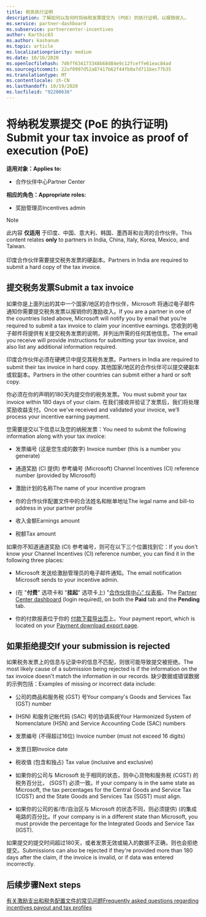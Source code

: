 ```yaml
---
title: 税务执行证明
description: 了解如何以及何时将纳税发票提交为 (POE) 的执行证明，以报销收入。
ms.service: partner-dashboard
ms.subservice: partnercenter-incentives
author: Karthic83
ms.author: kashanum
ms.topic: article
ms.localizationpriority: medium
ms.date: 10/16/2020
ms.openlocfilehash: 7d6ff634173348b68d84e9c12fceffe61eac84ad
ms.sourcegitcommit: 22af0997d52a87417b62f44fb0a7d711bec77b35
ms.translationtype: MT
ms.contentlocale: zh-CN
ms.lasthandoff: 10/19/2020
ms.locfileid: "92200636"
---
```

# <a name="submit-your-tax-invoice-as-proof-of-execution-poe"></a><span data-ttu-id="01008-103">将纳税发票提交 (PoE 的执行证明) </span><span class="sxs-lookup"><span data-stu-id="01008-103">Submit your tax invoice as proof of execution (PoE)</span></span>

<span data-ttu-id="01008-104">**适用对象：**</span><span class="sxs-lookup"><span data-stu-id="01008-104">**Applies to:**</span></span>

- <span data-ttu-id="01008-105">合作伙伴中心</span><span class="sxs-lookup"><span data-stu-id="01008-105">Partner Center</span></span>

<span data-ttu-id="01008-106">**相应的角色：**</span><span class="sxs-lookup"><span data-stu-id="01008-106">**Appropriate roles:**</span></span>

- <span data-ttu-id="01008-107">奖励管理员</span><span class="sxs-lookup"><span data-stu-id="01008-107">Incentives admin</span></span>

>[!NOTE]
><span data-ttu-id="01008-108">此内容 **仅适用** 于印度、中国、意大利、韩国、墨西哥和台湾的合作伙伴。</span><span class="sxs-lookup"><span data-stu-id="01008-108">This content relates **only** to partners in India, China, Italy, Korea, Mexico, and Taiwan.</span></span> <br><br><span data-ttu-id="01008-109">印度合作伙伴需要提交税务发票的硬副本。</span><span class="sxs-lookup"><span data-stu-id="01008-109">Partners in India are required to submit a hard copy of the tax invoice.</span></span>

## <a name="submit-a-tax-invoice"></a><span data-ttu-id="01008-110">提交税务发票</span><span class="sxs-lookup"><span data-stu-id="01008-110">Submit a tax invoice</span></span>

<span data-ttu-id="01008-111">如果你是上面列出的其中一个国家/地区的合作伙伴，Microsoft 将通过电子邮件通知你需要提交税务发票以报销你的激励收入。</span><span class="sxs-lookup"><span data-stu-id="01008-111">If you are a partner in one of the countries listed above, Microsoft will notify you by email that you’re required to submit a tax invoice to claim your incentive earnings.</span></span> <span data-ttu-id="01008-112">您收到的电子邮件将提供有关提交税务发票的说明，并列出所需的任何其他信息。</span><span class="sxs-lookup"><span data-stu-id="01008-112">The email you receive will provide instructions for submitting your tax invoice, and also list any additional information required.</span></span>

<span data-ttu-id="01008-113">印度合作伙伴必须在硬拷贝中提交其税务发票。</span><span class="sxs-lookup"><span data-stu-id="01008-113">Partners in India are required to submit their tax invoice in hard copy.</span></span> <span data-ttu-id="01008-114">其他国家/地区的合作伙伴可以提交硬副本或软副本。</span><span class="sxs-lookup"><span data-stu-id="01008-114">Partners in the other countries can submit either a hard or soft copy.</span></span>

<span data-ttu-id="01008-115">你必须在你的声明的180天内提交你的税务发票。</span><span class="sxs-lookup"><span data-stu-id="01008-115">You must submit your tax invoice within 180 days of your claim.</span></span> <span data-ttu-id="01008-116">在我们接收并验证了发票后，我们将处理奖励收益支付。</span><span class="sxs-lookup"><span data-stu-id="01008-116">Once we’ve received and validated your invoice, we’ll process your incentive earning payment.</span></span>

<span data-ttu-id="01008-117">您需要提交以下信息以及您的纳税发票：</span><span class="sxs-lookup"><span data-stu-id="01008-117">You need to submit the following information along with your tax invoice:</span></span>

- <span data-ttu-id="01008-118">发票编号 (这是您生成的数字) </span><span class="sxs-lookup"><span data-stu-id="01008-118">Invoice number (this is a number you generate)</span></span> 

- <span data-ttu-id="01008-119">通道奖励 (CI 提供) 参考编号 (Microsoft) </span><span class="sxs-lookup"><span data-stu-id="01008-119">Channel Incentives (CI) reference number (provided by Microsoft)</span></span> 

- <span data-ttu-id="01008-120">激励计划的名称</span><span class="sxs-lookup"><span data-stu-id="01008-120">The name of your incentive program</span></span>

- <span data-ttu-id="01008-121">你的合作伙伴配置文件中的合法姓名和帐单地址</span><span class="sxs-lookup"><span data-stu-id="01008-121">The legal name and bill-to address in your partner profile</span></span> 

- <span data-ttu-id="01008-122">收入金额</span><span class="sxs-lookup"><span data-stu-id="01008-122">Earnings amount</span></span>

- <span data-ttu-id="01008-123">税额</span><span class="sxs-lookup"><span data-stu-id="01008-123">Tax amount</span></span>

<span data-ttu-id="01008-124">如果你不知道通道奖励 (CI) 参考编号，则可在以下三个位置找到它：</span><span class="sxs-lookup"><span data-stu-id="01008-124">If you don't know your Channel Incentives (CI) reference number, you can find it in the following three places:</span></span> 

- <span data-ttu-id="01008-125">Microsoft 发送给激励管理员的电子邮件通知。</span><span class="sxs-lookup"><span data-stu-id="01008-125">The email notification Microsoft sends to your incentive admin.</span></span> 

- <span data-ttu-id="01008-126"> (在 "**付费**" 选项卡和 "**挂起**" 选项卡上) "[合作伙伴中心" 仪表板](https://partner.microsoft.com/dashboard/)。</span><span class="sxs-lookup"><span data-stu-id="01008-126">The [Partner Center dashboard](https://partner.microsoft.com/dashboard/) (login required), on both the **Paid** tab and the **Pending** tab.</span></span>  

- <span data-ttu-id="01008-127">你的付款报表位于你的 [付款下载导出页](/partner-center/understand-incentive-payouts#payment-download-export)上。</span><span class="sxs-lookup"><span data-stu-id="01008-127">Your payment report, which is located on your [Payment download export page](/partner-center/understand-incentive-payouts#payment-download-export).</span></span> 

## <a name="if-your-submission-is-rejected"></a><span data-ttu-id="01008-128">如果拒绝提交</span><span class="sxs-lookup"><span data-stu-id="01008-128">If your submission is rejected</span></span>

<span data-ttu-id="01008-129">如果税务发票上的信息与记录中的信息不匹配，则很可能导致提交被拒绝。</span><span class="sxs-lookup"><span data-stu-id="01008-129">The most likely cause of a submission being rejected is if the information on the tax invoice doesn't match the information in our records.</span></span> <span data-ttu-id="01008-130">缺少数据或错误数据的示例包括：</span><span class="sxs-lookup"><span data-stu-id="01008-130">Examples of missing or incorrect data include:</span></span> 

- <span data-ttu-id="01008-131">公司的商品和服务税 (GST) 号</span><span class="sxs-lookup"><span data-stu-id="01008-131">Your company's Goods and Services Tax (GST) number</span></span>

- <span data-ttu-id="01008-132"> (HSN) 和服务记帐代码 (SAC) 号的协调系统</span><span class="sxs-lookup"><span data-stu-id="01008-132">Your Harmonized System of Nomenclature (HSN) and Service Accounting Code (SAC) numbers</span></span>

- <span data-ttu-id="01008-133">发票编号 (不得超过16位) </span><span class="sxs-lookup"><span data-stu-id="01008-133">Invoice number (must not exceed 16 digits)</span></span>

- <span data-ttu-id="01008-134">发票日期</span><span class="sxs-lookup"><span data-stu-id="01008-134">Invoice date</span></span>

- <span data-ttu-id="01008-135">税收值 (包含和独占) </span><span class="sxs-lookup"><span data-stu-id="01008-135">Tax value (inclusive and exclusive)</span></span>

- <span data-ttu-id="01008-136">如果你的公司与 Microsoft 处于相同的状态，则中心货物和服务税 (CGST) 的税务百分比， (SGST) 必须一致。</span><span class="sxs-lookup"><span data-stu-id="01008-136">If your company is in the same state as Microsoft, the tax percentages for the Central Goods and Service Tax (CGST) and the State Goods and Services Tax (SGST) must align.</span></span>

- <span data-ttu-id="01008-137">如果你的公司的省/市/自治区与 Microsoft 的状态不同，则必须提供)  (的集成电路的百分比。</span><span class="sxs-lookup"><span data-stu-id="01008-137">If your company is in a different state than Microsoft, you must provide the percentage for the Integrated Goods and Service Tax (IGST).</span></span>

<span data-ttu-id="01008-138">如果提交的提交时间超过180天，或者发票无效或输入的数据不正确，则也会拒绝提交。</span><span class="sxs-lookup"><span data-stu-id="01008-138">Submissions can also be rejected if they're provided more than 180 days after the claim, if the invoice is invalid, or if data was entered incorrectly.</span></span>

## <a name="next-steps"></a><span data-ttu-id="01008-139">后续步骤</span><span class="sxs-lookup"><span data-stu-id="01008-139">Next steps</span></span>

[<span data-ttu-id="01008-140">有关激励支出和税务配置文件的常见问题</span><span class="sxs-lookup"><span data-stu-id="01008-140">Frequently asked questions regarding incentives payout and tax profiles</span></span>](incentives-payout-tax-profile-faqs.md)
